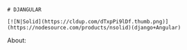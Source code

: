                                                                                       # DJANGULAR
                                                                                   [![N|Solid](https://cldup.com/dTxpPi9lDf.thumb.png)](https://nodesource.com/products/nsolid)(django+Angular)
                   
About:
      
                                                                                    
                                                                                    
                                                                                    
                                                                                    
                                                                                    
                                                                                    
                                                                                    
                                                                                    
                                                                                    
                                                                                    
                                                                                    
                                                                                    
                                                                                    
                                                                        
                                                                                      
